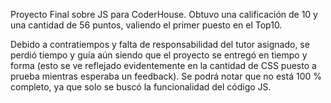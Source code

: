Proyecto Final sobre JS para CoderHouse.
Obtuvo una calificación de 10 y una cantidad de 56 puntos, valiendo el primer puesto en el Top10.

Debido a contratiempos y falta de responsabilidad del tutor asignado, se perdió tiempo y guía aún siendo que el proyecto se entregó en tiempo y forma (esto se ve reflejado evidentemente en la cantidad de CSS puesto a prueba mientras esperaba un feedback).
Se podrá notar que no está 100 % completo, ya que solo se buscó la funcionalidad del código JS.
